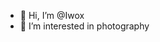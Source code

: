 - 👋 Hi, I’m @Iwox
- 👀 I’m interested in photography

<!---
Iwox/Iwox is a ✨ special ✨ repository because its `README.md` (this file) appears on your GitHub profile.
You can click the Preview link to take a look at your changes.
--->
